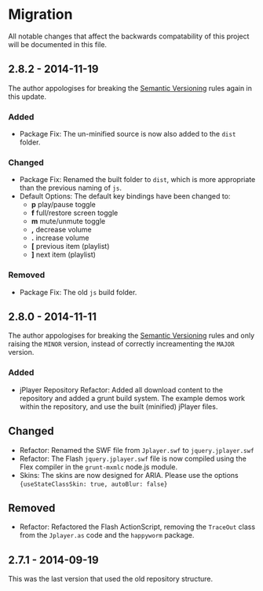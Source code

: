 # Migration
All notable changes that affect the backwards compatability of this project will be documented in this file.


## 2.8.2 - 2014-11-19

The author appologises for breaking the [Semantic Versioning](http://semver.org/) rules again in this update.

### Added
- Package Fix: The un-minified source is now also added to the `dist` folder.

### Changed
- Package Fix: Renamed the built folder to `dist`, which is more appropriate than the previous naming of `js`.
- Default Options: The default key bindings have been changed to:
	- **p** play/pause toggle
	- **f** full/restore screen toggle
	- **m** mute/unmute toggle
	- **,** decrease volume
	- **.** increase volume
	- **[** previous item (playlist)
	- **]** next item (playlist)

### Removed
- Package Fix: The old `js` build folder.


## 2.8.0 - 2014-11-11

The author appologises for breaking the [Semantic Versioning](http://semver.org/) rules and only raising the `MINOR` version, instead of correctly increamenting the `MAJOR` version.

### Added
- jPlayer Repository Refactor: Added all download content to the repository and added a grunt build system. The example demos work within the repository, and use the built (minified) jPlayer files.

## Changed
- Refactor: Renamed the SWF file from `Jplayer.swf` to `jquery.jplayer.swf`
- Refactor: The Flash `jquery.jplayer.swf` file is now compiled using the Flex compiler in the `grunt-mxmlc` node.js module.
- Skins: The skins are now designed for ARIA. Please use the options `{useStateClassSkin: true, autoBlur: false}`

## Removed
- Refactor: Refactored the Flash ActionScript, removing the `TraceOut` class from the `Jplayer.as` code and the `happyworm` package.


## 2.7.1 - 2014-09-19

This was the last version that used the old repository structure.